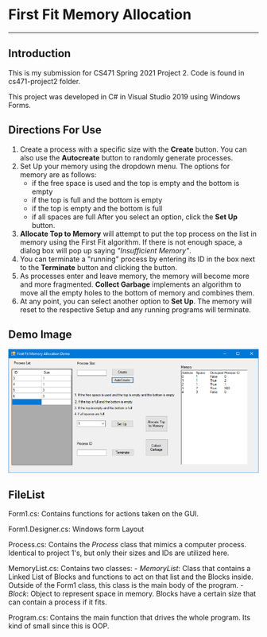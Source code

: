 # First Fit Memory Allocation
---
## Introduction
This is my submission for CS471 Spring 2021 Project 2. Code is found in cs471-project2 folder.

This project was developed in C# in Visual Studio 2019 using Windows Forms.

## Directions For Use
1. Create a process with a specific size with the **Create** button. You can also use the **Autocreate** button to randomly generate processes.
2. Set Up your memory using the dropdown menu. The options for memory are as follows:
    - if the free space is used and the top is empty and the bottom is empty
    - if the top is full and the bottom is empty
    - if the top is empty and the bottom is full
    - if all spaces are full
   After you select an option, click the **Set Up** button.
3. **Allocate Top to Memory** will attempt to put the top process on the list in memory using the First Fit algorithm. If there is not enough space, a dialog box will pop up saying *"Insufficient Memory"*.
4. You can terminate a "running" process by entering its ID in the box next to the **Terminate** button and clicking the button.
5. As processes enter and leave memory, the memory will become more and more fragmented. **Collect Garbage** implements an algorithm to move all the empty holes to the bottom of memory and combines them.
6. At any point, you can select another option to **Set Up**. The memory will reset to the respective Setup and any running programs will terminate.

## Demo Image

![Demo Image](/demo.png)


## FileList
Form1.cs: Contains functions for actions taken on the GUI.

Form1.Designer.cs: Windows form Layout

Process.cs: Contains the *Process* class that mimics a computer process. Identical to project 1's, but only their sizes and IDs are utilized here.

MemoryList.cs: Contains two classes: 
    - *MemoryList*: Class that contains a Linked List of Blocks and functions to act on that list and the Blocks inside. Outside of the Form1 class, this class is the                main body of the program.
    - *Block*: Object to represent space in memory. Blocks have a certain size that can contain a process if it fits.

Program.cs: Contains the main function that drives the whole program. Its kind of small since this is OOP.
